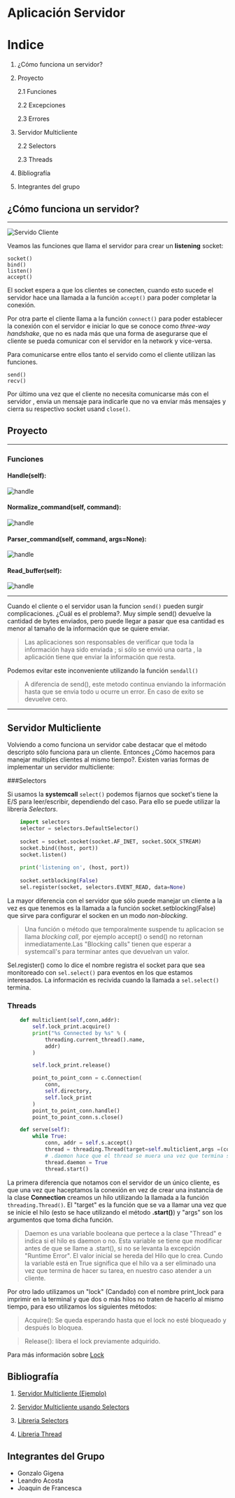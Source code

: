 # Aplicación Servidor
# Indice
1. ¿Cómo funciona un servidor?
2. Proyecto
    
    2.1 Funciones
    
    2.2 Excepciones
    
    2.3 Errores

3. Servidor Multicliente
    
    2.2 Selectors
    
    2.3 Threads

4. Bibliografía

5. Integrantes del grupo

## ¿Cómo funciona un servidor?
------------------------------

![Servido Cliente](https://files.realpython.com/media/sockets-tcp-flow.1da426797e37.jpg)

Veamos las funciones que llama el servidor para crear un **listening** socket:

    socket()
    bind()
    listen()
    accept()

El socket espera a que los clientes se conecten, cuando esto sucede el servidor hace
una llamada a la función `accept()` para poder completar la conexión.

Por otra parte el cliente llama a la función `connect()` para poder establecer
la conexión con el servidor e iniciar lo que se conoce como *three-way handshake*, que no
es nada más que una forma de asegurarse que el cliente se pueda comunicar con el servidor
en la network y vice-versa.

Para comunicarse entre ellos tanto el servido como el cliente utilizan las funciones.
    
    send()
    recv()

Por último una vez que el cliente no necesita comunicarse más con el servidor , envia 
un mensaje para indicarle que no va enviar más mensajes y cierra su respectivo 
socket usand `close()`.

## Proyecto
-----------
### Funciones

#### Handle(self):

![handle](diagrams/handle.png)
#### Normalize_command(self, command):

![handle](diagrams/normalizeCmd.png)
#### Parser_command(self, command, args=None):

![handle](diagrams/parser.png)
#### Read_buffer(self):

![handle](diagrams/readBuffer.png)

-------------------------------
Cuando el cliente o el servidor usan la funcion `send()` pueden surgir complicaciones. ¿Cuál es el problema?. Muy simple send() devuelve la cantidad de bytes enviados, pero puede llegar a pasar que esa cantidad es menor al tamaño de la información que se quiere enviar.
> Las aplicaciones son responsables de verificar que toda la información haya sido enviada ; si sólo se envió una oarta , la aplicación tiene que enviar la información que resta.

Podemos evitar este inconveniente utilizando la función `sendall()`
> A diferencia de send(), este metodo continua enviando la información hasta que se envia todo u ocurre un error. En caso de exito se devuelve cero.
------------------------------

## Servidor Multicliente
Volviendo a como funciona un servidor cabe destacar que el método descripto sólo funciona para un cliente. Entonces ¿Cómo hacemos para manejar multiples clientes al mismo tiempo?. Existen varias formas de implementar un servidor multicliente:

###Selectors 

Si usamos la **systemcall** `select()` podemos fijarnos que socket's tiene la E/S para leer/escribir, dependiendo del caso. Para ello se puede utilizar la librería *Selectors*. 
``` python
    import selectors
    selector = selectors.DefaultSelector()
    
    socket = socket.socket(socket.AF_INET, socket.SOCK_STREAM)
    socket.bind((host, port))
    socket.listen()
    
    print('listening on', (host, port))
    
    socket.setblocking(False)
    sel.register(socket, selectors.EVENT_READ, data=None)
```
La mayor diferencia con el servidor que sólo puede manejar un cliente a la vez es que tenemos es la llamada a la función 
socket.setblocking(False) que sirve para configurar el socken en un modo *non-blocking*.
> Una función o método que temporalmente suspende tu aplicacion se llama *blocking call*, por ejemplo accept() o send() no retornan inmediatamente.Las "Blocking calls" tienen que esperar a systemcall's para terminar antes que devuelvan un valor.

Sel.register() como lo dice el nombre registra el socket para que sea monitoreado con `sel.select()` 
para eventos en los que estamos interesados. La información es recivida cuando la llamada a `sel.select()` termina.

### Threads   
``` python
    def multiclient(self,conn,addr):
        self.lock_print.acquire()
        print("%s Connected by %s" % (
            threading.current_thread().name,
            addr)
        )

        self.lock_print.release()

        point_to_point_conn = c.Connection(
            conn,
            self.directory,
            self.lock_print
        )
        point_to_point_conn.handle()
        point_to_point_conn.s.close()

    def serve(self):
        while True:
            conn, addr = self.s.accept()
            thread = threading.Thread(target=self.multiclient,args =(conn,addr))
            # .daemon hace que el thread se muera una vez que termina su tarea
            thread.daemon = True
            thread.start()
```

La primera diferencia que notamos con el servidor de un único cliente, es que una vez que haceptamos la conexión 
en vez de crear una instancia de la clase **Connection** creamos un hilo utilizando la llamada a la función `threading.Thread()`. El "target" es la función que se va a llamar una vez que se inicie el hilo (esto se hace utilizando el método **.start()**) y "args" son los argumentos que toma dicha función.

> Daemon es una variable booleana que pertece a la clase "Thread" e indica si el hilo es daemon o no. Esta variable se tiene que modificar antes de que se llame a .start(), si no se levanta la excepción "Runtime Error". El valor inicial se hereda del Hilo que lo crea. Cundo la variable está en True significa que el hilo va a ser eliminado una vez que termina de hacer su tarea, en nuestro caso atender a un cliente.

Por otro lado utilizamos un "lock" (Candado) con el nombre print_lock para imprimir en la terminal y que dos o más hilos no traten de hacerlo al mismo tiempo, para eso utilizamos los siguientes métodos:

> Acquire(): Se queda esperando hasta que el lock no esté bloqueado y después lo bloquea.

> Release(): libera el lock previamente adquirido.

Para más información sobre [Lock](https://docs.python.org/2/library/threading.html#lock-objects)




## Bibliografía
1. [Servidor Multicliente (Ejemplo)](https://www.geeksforgeeks.org/socket-programming-multi-threading-python/)

2. [Servidor Multicliente usando Selectors](https://realpython.com/python-sockets/#multi-connection-client-and-server)

3. [Libreria Selectors](https://docs.python.org/3/library/selectors.html)

4. [Libreria Thread](htthttps://docs.python.org/2/library/thread.html)

## Integrantes del Grupo
- Gonzalo Gigena
- Leandro Acosta
- Joaquin de Francesca